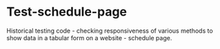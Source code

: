 # Test-schedule-page
Historical testing code - checking responsiveness of various methods to show data in a tabular form on a website - schedule page.
